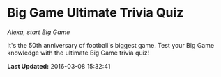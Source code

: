 # Big Game Ultimate Trivia Quiz
*Alexa, start Big Game*

It's the 50th anniversary of football's biggest game. Test your Big Game knowledge with the ultimate Big Game trivia quiz!

**Last Updated:** 2016-03-08 15:32:41